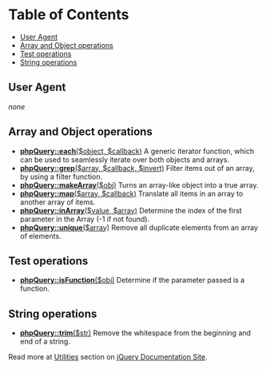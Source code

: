 # Table of Contents #
  * [User Agent](#User_Agent.md)
  * [Array and Object operations](#Array_and_Object_operations.md)
  * [Test operations](#Test_operations.md)
  * [String operations](#String_operations.md)
## User Agent ##
_none_
## Array and Object operations ##
  * **[phpQuery::each](http://docs.jquery.com/Utilities/jQuery.each)**[($object, $callback)](http://docs.jquery.com/Utilities/jQuery.each) A generic iterator function, which can be used to seamlessly iterate over both objects and arrays.
  * **[phpQuery::grep](http://docs.jquery.com/Utilities/jQuery.grep)**[($array, $callback, $invert)](http://docs.jquery.com/Utilities/jQuery.grep) Filter items out of an array, by using a filter function.
  * **[phpQuery::makeArray](http://docs.jquery.com/Utilities/jQuery.makeArray)**[($obj)](http://docs.jquery.com/Utilities/jQuery.makeArray) Turns an array-like object into a true array.
  * **[phpQuery::map](http://docs.jquery.com/Utilities/jQuery.map)**[($array, $callback)](http://docs.jquery.com/Utilities/jQuery.map) Translate all items in an array to another array of items.
  * **[phpQuery::inArray](http://docs.jquery.com/Utilities/jQuery.inArray)**[($value, $array)](http://docs.jquery.com/Utilities/jQuery.inArray) Determine the index of the first parameter in the Array (-1 if not found).
  * **[phpQuery::unique](http://docs.jquery.com/Utilities/jQuery.unique)**[($array)](http://docs.jquery.com/Utilities/jQuery.unique) Remove all duplicate elements from an array of elements.
## Test operations ##
  * **[phpQuery::isFunction](http://docs.jquery.com/Utilities/jQuery.isFunction)**[($obj)](http://docs.jquery.com/Utilities/jQuery.isFunction) Determine if the parameter passed is a function.
## String operations ##
  * **[phpQuery::trim](http://docs.jquery.com/Utilities/jQuery.trim)**[($str)](http://docs.jquery.com/Utilities/jQuery.trim) Remove the whitespace from the beginning and end of a string.

Read more at [Utilities](http://docs.jquery.com/Utilities) section on [jQuery Documentation Site](http://docs.jquery.com/).